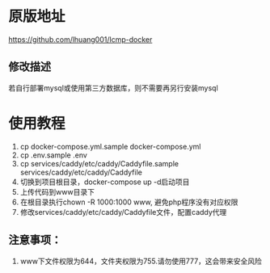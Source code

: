 # 原版地址

https://github.com/lhuang001/lcmp-docker


## 修改描述

若自行部署mysql或使用第三方数据库，则不需要再另行安装mysql


# 使用教程
1. cp docker-compose.yml.sample  docker-compose.yml
2. cp .env.sample .env
3. cp services/caddy/etc/caddy/Caddyfile.sample services/caddy/etc/caddy/Caddyfile
4. 切换到项目根目录，docker-compose up -d启动项目
5. 上传代码到www目录下
6. 在根目录执行chown -R 1000:1000 www, 避免php程序没有对应权限
7. 修改services/caddy/etc/caddy/Caddyfile文件，配置caddy代理


## 注意事项：
1. www下文件权限为644，文件夹权限为755.请勿使用777，这会带来安全风险
